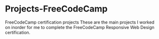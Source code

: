 # Projects-FreeCodeCamp
FreeCodeCamp certification projects
These are the main projects I worked on inorder for me to complete the FreeCodeCamp Responsive Web Design certification.
